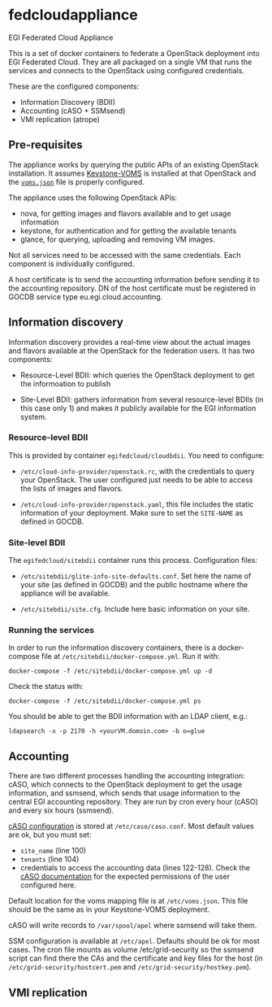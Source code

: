 # fedcloudappliance
EGI Federated Cloud Appliance

This is a set of docker containers to federate a OpenStack deployment into EGI
Federated Cloud. They are all packaged on a single VM that runs the services
and connects to the OpenStack using configured credentials.

These are the configured components:
* Information Discovery (BDII)
* Accounting (cASO + SSMsend)
* VMI replication (atrope)

## Pre-requisites

The appliance works by querying the public APIs of an existing OpenStack
installation. It assumes [Keystone-VOMS](http://keystone-voms.readthedocs.org/)
is installed at that OpenStack and the [`voms.json`](http://keystone-voms.readthedocs.org/en/stable-liberty/configuration.html#vo-to-local-tenant-mapping)
file is properly configured.

The appliance uses the following OpenStack APIs:
* nova, for getting images and flavors available and to get usage information
* keystone, for authentication and for getting the available tenants
* glance, for querying, uploading and removing VM images.

Not all services need to be accessed with the same credentials. Each component
is individually configured.

A host certificate is to send the accounting information before sending
it to the accounting repository. DN of the host certificate must be registered
in GOCDB service type eu.egi.cloud.accounting.

## Information discovery

Information discovery provides a real-time view about the actual images and
flavors available at the OpenStack for the federation users. It has two
components:

* Resource-Level BDII: which queries the OpenStack deployment to get the
  informoation to publish

* Site-Level BDII: gathers information from several resource-level BDIIs
  (in this case only 1) and makes it publicly available for the EGI
  information system.

### Resource-level BDII

This is provided by container `egifedcloud/cloudbdii`. You need to configure:

* `/etc/cloud-info-provider/openstack.rc`, with the credentials to query your
   OpenStack. The user configured just needs to be able to access the lists
   of images and flavors.

* `/etc/cloud-info-provider/openstack.yaml`, this file includes the static
   information of your deployment. Make sure to set the `SITE-NAME` as defined
   in GOCDB.

### Site-level BDII

The `egifedcloud/sitebdii` container runs this process. Configuration files:
* `/etc/sitebdii/glite-info-site-defaults.conf`. Set here the name of your
   site (as defined in GOCDB) and the public hostname where the appliance will
   be available.

* `/etc/sitebdii/site.cfg`. Include here basic information on your site.

### Running the services

In order to run the information discovery containers, there is a docker-compose
file at `/etc/sitebdii/docker-compose.yml`. Run it with:
```
docker-compose -f /etc/sitebdii/docker-compose.yml up -d
```

Check the status with:
```
docker-compose -f /etc/sitebdii/docker-compose.yml ps
```

You should be able to get the BDII information with an LDAP client, e.g.:
```
ldapsearch -x -p 2170 -h <yourVM.domoin.com> -b o=glue
```

## Accounting

There are two different processes handling the accounting integration:
cASO, which connects to the OpenStack deployment to get the usage information,
and ssmsend, which sends that usage information to the central EGI accounting
repository. They are run by cron every hour (cASO) and every six hours
(ssmsend).

[cASO configuration](http://caso.readthedocs.org/en/latest/configuration.html)
is stored at `/etc/caso/caso.conf`. Most default values are ok, but you must set:

* `site_name` (line 100)
* `tenants` (line 104)
* credentials to access the accounting data (lines 122-128). Check the
  [cASO documentation](http://caso.readthedocs.org/en/latest/configuration.html#openstack-configuration)
  for the expected permissions of the user configured here.

Default location for the voms mapping file is at `/etc/voms.json`. This file
should be the same as in your Keystone-VOMS deployment.

cASO will write records to `/var/spool/apel` where ssmsend will take them.

SSM configuration is available at `/etc/apel`. Defaults should be ok for most
cases. The cron file mounts as volume /etc/grid-security so the ssmsend script
can find there the CAs and the certificate and key files for the host (in
`/etc/grid-security/hostcert.pem` and `/etc/grid-security/hostkey.pem`).

## VMI replication


